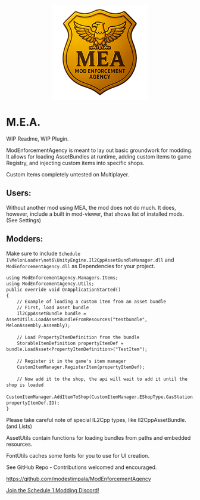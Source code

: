 <p align="center" width="100%">
  <img src="icon.png">
</p>

# M.E.A.

WIP Readme, WIP Plugin.

ModEnforcementAgency is meant to lay out basic groundwork for modding. It allows for loading AssetBundles at runtime, adding custom items to game Registry, and injecting custom items into specific shops.

Custom Items completely untested on Multiplayer.

## Users:

Without another mod using MEA, the mod does not do much. It does, however, include a built in mod-viewer, that shows list of installed mods. (See Settings)

## Modders:

Make sure to include `Schedule I\MelonLoader\net6\UnityEngine.Il2CppAssetBundleManager.dll` and `ModEnforcementAgency.dll` as Dependencies for your project.

```
using ModEnforcementAgency.Managers.Items;
using ModEnforcementAgency.Utils;
public override void OnApplicationStarted()
{
    // Example of loading a custom item from an asset bundle
    // First, load asset bundle
    Il2CppAssetBundle bundle = AssetUtils.LoadAssetBundleFromResources("testbundle", MelonAssembly.Assembly);

    // Load PropertyItemDefinition from the bundle 
    StorableItemDefinition propertyItemDef = bundle.LoadAsset<PropertyItemDefinition>("TestItem");

    // Register it in the game's item manager
    CustomItemManager.RegisterItem(propertyItemDef);

    // Now add it to the shop, the api will wait to add it until the shop is loaded
    CustomItemManager.AddItemToShop(CustomItemManager.EShopType.GasStation, propertyItemDef.ID);
}
```

Please take careful note of special IL2Cpp types, like Il2CppAssetBundle. (and Lists)

AssetUtils contain functions for loading bundles from paths and embedded resources.

FontUtils caches some fonts for you to use for UI creation.

See GitHub Repo - Contributions welcomed and encouraged.

https://github.com/modestimpala/ModEnforcementAgency

[Join the Schedule 1 Modding Discord!](https://discord.gg/9Z5RKEYSzq)

